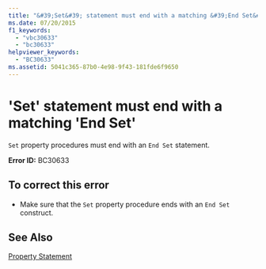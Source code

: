 ```yaml
---
title: "&#39;Set&#39; statement must end with a matching &#39;End Set&#39;"
ms.date: 07/20/2015
f1_keywords: 
  - "vbc30633"
  - "bc30633"
helpviewer_keywords: 
  - "BC30633"
ms.assetid: 5041c365-87b0-4e98-9f43-181fde6f9650
---
```

# &#39;Set&#39; statement must end with a matching &#39;End Set&#39;
`Set` property procedures must end with an `End Set` statement.  
  
 **Error ID:** BC30633  
  
## To correct this error  
  
- Make sure that the `Set` property procedure ends with an `End Set` construct.  
  
## See Also  
 [Property Statement](../../visual-basic/language-reference/statements/property-statement.md)  

